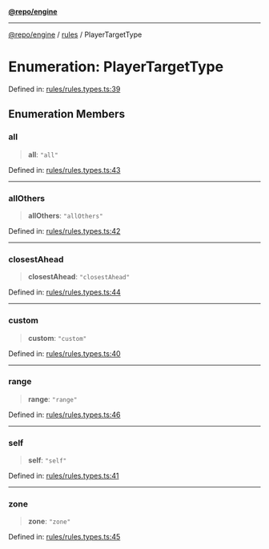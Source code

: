 [**@repo/engine**](../../README.md)

***

[@repo/engine](../../modules.md) / [rules](../README.md) / PlayerTargetType

# Enumeration: PlayerTargetType

Defined in: [rules/rules.types.ts:39](https://github.com/alexqguo/drinking-board-game-v3/blob/56df34968617deee505d881352afe56efb53b2a4/packages/engine/src/rules/rules.types.ts#L39)

## Enumeration Members

### all

> **all**: `"all"`

Defined in: [rules/rules.types.ts:43](https://github.com/alexqguo/drinking-board-game-v3/blob/56df34968617deee505d881352afe56efb53b2a4/packages/engine/src/rules/rules.types.ts#L43)

***

### allOthers

> **allOthers**: `"allOthers"`

Defined in: [rules/rules.types.ts:42](https://github.com/alexqguo/drinking-board-game-v3/blob/56df34968617deee505d881352afe56efb53b2a4/packages/engine/src/rules/rules.types.ts#L42)

***

### closestAhead

> **closestAhead**: `"closestAhead"`

Defined in: [rules/rules.types.ts:44](https://github.com/alexqguo/drinking-board-game-v3/blob/56df34968617deee505d881352afe56efb53b2a4/packages/engine/src/rules/rules.types.ts#L44)

***

### custom

> **custom**: `"custom"`

Defined in: [rules/rules.types.ts:40](https://github.com/alexqguo/drinking-board-game-v3/blob/56df34968617deee505d881352afe56efb53b2a4/packages/engine/src/rules/rules.types.ts#L40)

***

### range

> **range**: `"range"`

Defined in: [rules/rules.types.ts:46](https://github.com/alexqguo/drinking-board-game-v3/blob/56df34968617deee505d881352afe56efb53b2a4/packages/engine/src/rules/rules.types.ts#L46)

***

### self

> **self**: `"self"`

Defined in: [rules/rules.types.ts:41](https://github.com/alexqguo/drinking-board-game-v3/blob/56df34968617deee505d881352afe56efb53b2a4/packages/engine/src/rules/rules.types.ts#L41)

***

### zone

> **zone**: `"zone"`

Defined in: [rules/rules.types.ts:45](https://github.com/alexqguo/drinking-board-game-v3/blob/56df34968617deee505d881352afe56efb53b2a4/packages/engine/src/rules/rules.types.ts#L45)
